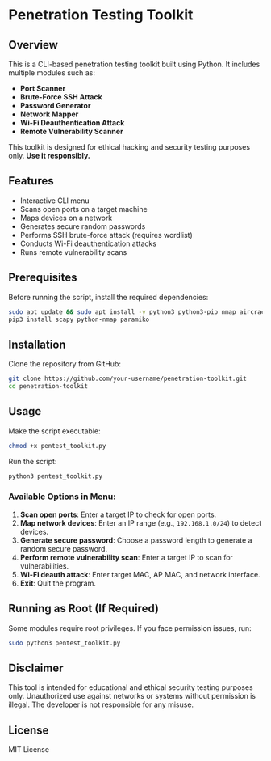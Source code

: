 # Penetration Testing Toolkit

## Overview
This is a CLI-based penetration testing toolkit built using Python. It includes multiple modules such as:
- **Port Scanner**
- **Brute-Force SSH Attack**
- **Password Generator**
- **Network Mapper**
- **Wi-Fi Deauthentication Attack**
- **Remote Vulnerability Scanner**

This toolkit is designed for ethical hacking and security testing purposes only. **Use it responsibly.**

## Features
- Interactive CLI menu
- Scans open ports on a target machine
- Maps devices on a network
- Generates secure random passwords
- Performs SSH brute-force attack (requires wordlist)
- Conducts Wi-Fi deauthentication attacks
- Runs remote vulnerability scans

## Prerequisites
Before running the script, install the required dependencies:
```bash
sudo apt update && sudo apt install -y python3 python3-pip nmap aircrack-ng
pip3 install scapy python-nmap paramiko
```

## Installation
Clone the repository from GitHub:
```bash
git clone https://github.com/your-username/penetration-toolkit.git
cd penetration-toolkit
```

## Usage
Make the script executable:
```bash
chmod +x pentest_toolkit.py
```

Run the script:
```bash
python3 pentest_toolkit.py
```

### Available Options in Menu:
1. **Scan open ports**: Enter a target IP to check for open ports.
2. **Map network devices**: Enter an IP range (e.g., `192.168.1.0/24`) to detect devices.
3. **Generate secure password**: Choose a password length to generate a random secure password.
4. **Perform remote vulnerability scan**: Enter a target IP to scan for vulnerabilities.
5. **Wi-Fi deauth attack**: Enter target MAC, AP MAC, and network interface.
6. **Exit**: Quit the program.

## Running as Root (If Required)
Some modules require root privileges. If you face permission issues, run:
```bash
sudo python3 pentest_toolkit.py
```

## Disclaimer
This tool is intended for educational and ethical security testing purposes only. Unauthorized use against networks or systems without permission is illegal. The developer is not responsible for any misuse.

## License
MIT License

